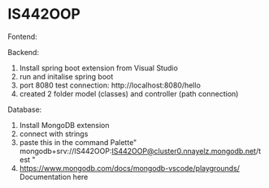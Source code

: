 # IS442OOP

Fontend:

Backend:
1. Install spring boot extension from Visual Studio
2. run and initalise spring boot
3. port 8080 test connection: http://localhost:8080/hello
4. created 2 folder model (classes) and controller (path connection)


Database:
1. Install MongoDB extension
2. connect with strings
3. paste this in the command Palette" mongodb+srv://IS442OOP:IS442OOP@cluster0.nnayelz.mongodb.net/test "
4. https://www.mongodb.com/docs/mongodb-vscode/playgrounds/ Documentation here
